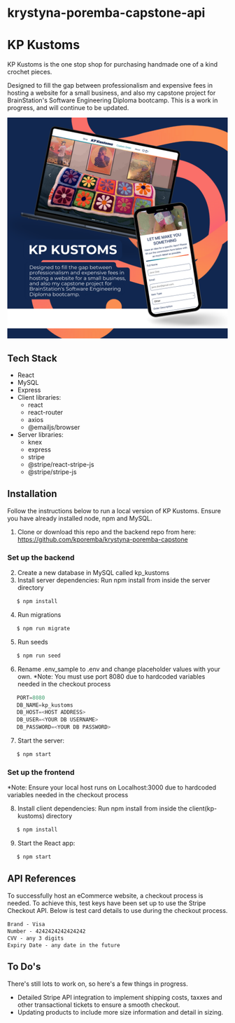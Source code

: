 # krystyna-poremba-capstone-api

# KP Kustoms

KP Kustoms is the one stop shop for purchasing handmade one of a kind crochet pieces.

Designed to fill the gap between professionalism and expensive fees in hosting a website for a small business, and also my capstone project for BrainStation's Software Engineering Diploma bootcamp. This is a work in progress, and will continue to be updated.

![Product displayed on laptop and phone.](./public/images/KP-Kustoms.png)

## Tech Stack

- React
- MySQL
- Express
- Client libraries:
  - react
  - react-router
  - axios
  - @emailjs/browser
- Server libraries:
  - knex
  - express
  - stripe
  - @stripe/react-stripe-js
  - @stripe/stripe-js

## Installation

Follow the instructions below to run a local version of KP Kustoms. Ensure you have already installed node, npm and MySQL.

1. Clone or download this repo and the backend repo from here:
   https://github.com/kporemba/krystyna-poremba-capstone

### Set up the backend

2. Create a new database in MySQL called kp_kustoms
3. Install server dependencies:
   Run npm install from inside the server directory

```bash
   $ npm install
```

4. Run migrations

```bash
   $ npm run migrate
```

5. Run seeds

```bash
   $ npm run seed
```

6. Rename .env_sample to .env and change placeholder values with your own. \*Note: You must use port 8080 due to hardcoded variables needed in the checkout process

```js
   PORT=8080
   DB_NAME=kp_kustoms
   DB_HOST=<HOST ADDRESS>
   DB_USER=<YOUR DB USERNAME>
   DB_PASSWORD=<YOUR DB PASSWORD>
```

7. Start the server:

```bash
   $ npm start
```

### Set up the frontend

\*Note: Ensure your local host runs on Localhost:3000 due to hardcoded variables needed in the checkout process

8. Install client dependencies:
   Run npm install from inside the client(kp-kustoms) directory

```bash
   $ npm install
```

9. Start the React app:

```bash
   $ npm start
```

## API References

To successfully host an eCommerce website, a checkout process is needed. To achieve this, test keys have been set up to use the Stripe Checkout API. Below is test card details to use during the checkout process.

```
Brand - Visa
Number - 4242424242424242
CVV - any 3 digits
Expiry Date - any date in the future
```

## To Do's

There's still lots to work on, so here's a few things in progress.

- Detailed Stripe API integration to implement shipping costs, taxxes and other transactional tickets to ensure a smooth checkout.
- Updating products to include more size information and detail in sizing.
